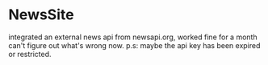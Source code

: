# NewsSite

integrated an external news api from newsapi.org, worked fine for a month can't figure out what's wrong now.
p.s: maybe the api key has been expired or restricted.

